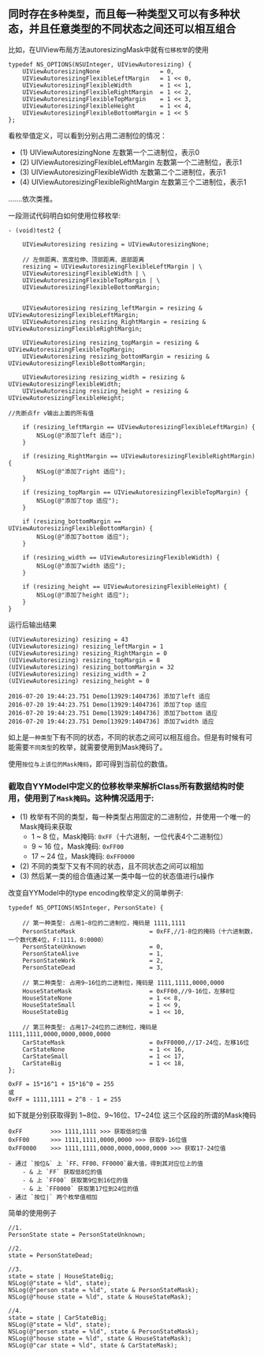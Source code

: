 ## 同时存在`多种类型`，而且每一种类型又可以有多种状态，并且任意类型的不同状态之间还可以相互组合

比如，在UIView布局方法autoresizingMask中就有`位移枚举`的使用

```objc
typedef NS_OPTIONS(NSUInteger, UIViewAutoresizing) {
    UIViewAutoresizingNone                 = 0,
    UIViewAutoresizingFlexibleLeftMargin   = 1 << 0,
    UIViewAutoresizingFlexibleWidth        = 1 << 1,
    UIViewAutoresizingFlexibleRightMargin  = 1 << 2,
    UIViewAutoresizingFlexibleTopMargin    = 1 << 3,
    UIViewAutoresizingFlexibleHeight       = 1 << 4,
    UIViewAutoresizingFlexibleBottomMargin = 1 << 5
};
```

看枚举值定义，可以看到分别占用二进制位的情况：

- (1) UIViewAutoresizingNone 左数第一个二进制位，表示0
- (2) UIViewAutoresizingFlexibleLeftMargin 左数第一个二进制位，表示1
- (3) UIViewAutoresizingFlexibleWidth 左数第二个二进制位，表示1
- (4) UIViewAutoresizingFlexibleRightMargin 左数第三个二进制位，表示1

.......依次类推。

一段测试代码明白如何使用位移枚举:

```objc
- (void)test2 {
    
    UIViewAutoresizing resizing = UIViewAutoresizingNone;
    
    // 左侧距离、宽度拉伸、顶部距离、底部距离
    resizing = UIViewAutoresizingFlexibleLeftMargin | \
    UIViewAutoresizingFlexibleWidth | \
    UIViewAutoresizingFlexibleTopMargin | \
    UIViewAutoresizingFlexibleBottomMargin;
    
    
    UIViewAutoresizing resizing_leftMargin = resizing & UIViewAutoresizingFlexibleLeftMargin;
    UIViewAutoresizing resizing_RightMargin = resizing & UIViewAutoresizingFlexibleRightMargin;
    
    UIViewAutoresizing resizing_topMargin = resizing & UIViewAutoresizingFlexibleTopMargin;
    UIViewAutoresizing resizing_bottomMargin = resizing & UIViewAutoresizingFlexibleBottomMargin;
    
    UIViewAutoresizing resizing_width = resizing & UIViewAutoresizingFlexibleWidth;
    UIViewAutoresizing resizing_height = resizing & UIViewAutoresizingFlexibleHeight;

//先断点fr v输出上面的所有值

    if (resizing_leftMargin == UIViewAutoresizingFlexibleLeftMargin) {
        NSLog(@"添加了left 适应");
    }
    
    if (resizing_RightMargin == UIViewAutoresizingFlexibleRightMargin) {
        NSLog(@"添加了right 适应");
    }
    
    if (resizing_topMargin == UIViewAutoresizingFlexibleTopMargin) {
        NSLog(@"添加了top 适应");
    }
    
    if (resizing_bottomMargin == UIViewAutoresizingFlexibleBottomMargin) {
        NSLog(@"添加了bottom 适应");
    }
    
    if (resizing_width == UIViewAutoresizingFlexibleWidth) {
        NSLog(@"添加了width 适应");
    }
    
    if (resizing_height == UIViewAutoresizingFlexibleHeight) {
        NSLog(@"添加了height 适应");
    }
}
```

运行后输出结果

```
(UIViewAutoresizing) resizing = 43
(UIViewAutoresizing) resizing_leftMargin = 1
(UIViewAutoresizing) resizing_RightMargin = 0
(UIViewAutoresizing) resizing_topMargin = 8
(UIViewAutoresizing) resizing_bottomMargin = 32
(UIViewAutoresizing) resizing_width = 2
(UIViewAutoresizing) resizing_height = 0
```

```
2016-07-20 19:44:23.751 Demo[13929:1404736] 添加了left 适应
2016-07-20 19:44:23.751 Demo[13929:1404736] 添加了top 适应
2016-07-20 19:44:23.751 Demo[13929:1404736] 添加了bottom 适应
2016-07-20 19:44:23.751 Demo[13929:1404736] 添加了width 适应
```

如上是`一种类型`下有不同的状态，不同的状态之间可以相互组合。但是有时候有可能需要`不同类型`的枚举，就需要使用到Mask掩码了。

使用`按位与上该位的Mask掩码`，即可得到当前位的数值。

### 截取自YYModel中定义的位移枚举来解析Class所有数据结构时使用，使用到了`Mask掩码`。这种情况适用于:

- (1) 枚举有不同的类型，每一种类型占用固定的二进制位，并使用一个唯一的Mask掩码来获取
	- 1 ~ 8 位，Mask掩码: `0xFF`（十六进制，一位代表4个二进制位）
	- 9 ~ 16 位，Mask掩码: `0xFF00`
	- 17 ~ 24 位，Mask掩码: `0xFF0000`
- (2) 不同的类型下又有不同的状态，且不同状态之间可以相加
- (3) 然后某一类的组合值通过某一类中每一位的状态值进行`&`操作

改变自YYModel中的type encoding枚举定义的简单例子:

```objc
typedef NS_OPTIONS(NSInteger, PersonState) {
	
	// 第一种类型: 占用1~8位的二进制位，掩码是 1111,1111
    PersonStateMask                     = 0xFF,//1-8位的掩码（十六进制数，一个数代表4位，F:1111，0:0000）
    PersonStateUnknown                  = 0,
    PersonStateAlive                    = 1,
    PersonStateWork                     = 2,
    PersonStateDead                     = 3,

	// 第二种类型: 占用9~16位的二进制位，掩码是 1111,1111,0000,0000   
    HouseStateMask                      = 0xFF00,//9-16位，左移8位
    HouseStateNone                      = 1 << 8,
    HouseStateSmall                     = 1 << 9,
    HouseStateBig                       = 1 << 10,
    
	// 第三种类型: 占用17~24位的二进制位，掩码是 1111,1111,0000,0000,0000,0000   
    CarStateMask                        = 0xFF0000,//17-24位，左移16位
    CarStateNone                        = 1 << 16,
    CarStateSmall                       = 1 << 17,
    CarStateBig                         = 1 << 18,
};
```

```
0xFF = 15*16^1 + 15*16^0 = 255 
或
0xFF = 1111,1111 = 2^8 - 1 = 255
```

如下就是分别获取得到 1~8位、9~16位、17~24位 这三个区段的所谓的Mask掩码

```
0xFF		>>> 1111,1111 >>> 获取低8位值
0xFF00 		>>> 1111,1111,0000,0000 >>> 获取9-16位值
0xFF0000  	>>> 1111,1111,0000,0000,0000,0000 >>> 获取17-24位值
```

```
- 通过 `按位&` 上 `FF、FF00、FF0000`最大值，得到其对应位上的值
	- & 上 `FF` 获取低8位的值
	- & 上 `FF00` 获取第9位到16位的值
	- & 上 `FF0000` 获取第17位到24位的值
- 通过 `按位|` 两个枚举值相加
```

简单的使用例子

```objc
//1.
PersonState state = PersonStateUnknown;

//2.
state = PersonStateDead;

//3.
state = state | HouseStateBig;
NSLog(@"state = %ld", state);
NSLog(@"person state = %ld", state & PersonStateMask);
NSLog(@"house state = %ld", state & HouseStateMask);

//4.
state = state | CarStateBig;
NSLog(@"state = %ld", state);
NSLog(@"person state = %ld", state & PersonStateMask);
NSLog(@"house state = %ld", state & HouseStateMask);
NSLog(@"car state = %ld", state & CarStateMask);
```